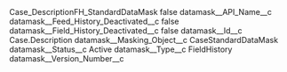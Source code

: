 <?xml version="1.0" encoding="UTF-8"?>
<CustomMetadata xmlns="http://soap.sforce.com/2006/04/metadata" xmlns:xsi="http://www.w3.org/2001/XMLSchema-instance" xmlns:xsd="http://www.w3.org/2001/XMLSchema">
    <label>Case_DescriptionFH_StandardDataMask</label>
    <protected>false</protected>
    <values>
        <field>datamask__API_Name__c</field>
        <value xsi:nil="true"/>
    </values>
    <values>
        <field>datamask__Feed_History_Deactivated__c</field>
        <value xsi:type="xsd:boolean">false</value>
    </values>
    <values>
        <field>datamask__Field_History_Deactivated__c</field>
        <value xsi:type="xsd:boolean">false</value>
    </values>
    <values>
        <field>datamask__Id__c</field>
        <value xsi:type="xsd:string">Case.Description</value>
    </values>
    <values>
        <field>datamask__Masking_Object__c</field>
        <value xsi:type="xsd:string">CaseStandardDataMask</value>
    </values>
    <values>
        <field>datamask__Status__c</field>
        <value xsi:type="xsd:string">Active</value>
    </values>
    <values>
        <field>datamask__Type__c</field>
        <value xsi:type="xsd:string">FieldHistory</value>
    </values>
    <values>
        <field>datamask__Version_Number__c</field>
        <value xsi:nil="true"/>
    </values>
</CustomMetadata>
